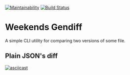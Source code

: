 [![Maintainability](https://api.codeclimate.com/v1/badges/8c5aa5eecfac6b4f205b/maintainability)](https://codeclimate.com/github/TheAlmightyYudHay/frontend-project-lvl2/maintainability)
[![Build Status](https://travis-ci.org/TheAlmightyYudHay/frontend-project-lvl2.svg?branch=master)](https://travis-ci.org/TheAlmightyYudHay/frontend-project-lvl2)

# Weekends Gendiff
A simple CLI utility for comparing two versions of some file.

## Plain JSON's diff
[![asciicast](https://asciinema.org/a/CcKSReElB5GuBqNUONqgsP8HA.svg)](https://asciinema.org/a/CcKSReElB5GuBqNUONqgsP8HA)
